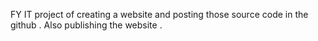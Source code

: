 FY IT project of creating a website and posting those source code in the github . Also publishing the website .


